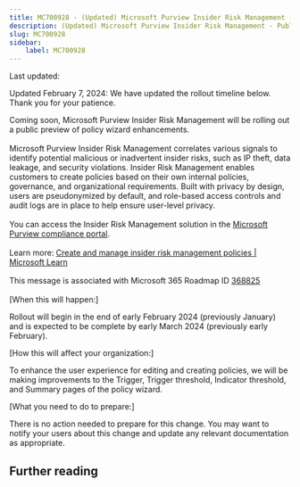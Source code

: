```yaml
---
title: MC700928 - (Updated) Microsoft Purview Insider Risk Management - Public preview of policy wizard enhancements
description: (Updated) Microsoft Purview Insider Risk Management - Public preview of policy wizard enhancements
slug: MC700928
sidebar:
    label: MC700928
---
```



Last updated: 

<p style="">Updated February 7, 2024: We have updated the rollout timeline below. Thank you for your patience.</p><p style="">Coming soon, Microsoft Purview Insider Risk Management will be rolling out a public preview of policy wizard enhancements.</p><p style="font-size: larger;"><span style="font-size: 14px;">Microsoft Purview Insider Risk Management correlates various signals to identify potential malicious or inadvertent insider risks, such as IP theft, data leakage, and security violations. Insider Risk Management enables customers to create policies based on their own internal policies, governance, and organizational requirements. Built with privacy by design, users are pseudonymized by default, and role-based access controls and audit logs are in place to help ensure user-level privacy.</span></p><p style="font-size: larger;"><span style="font-size: 14px;">You can access the Insider Risk Management solution in the <a href="https://purview.microsoft.com/compliance" target="_blank">Microsoft Purview compliance portal</a>.&nbsp;</span></p><p style="font-size: larger;"><span style="font-size: 14px;">Learn more: <a href="https://learn.microsoft.com/purview/insider-risk-management-policies" target="_blank">Create and manage insider risk management policies | Microsoft Learn</a>&nbsp;</span></p><p style="font-size: larger;"><span style="font-size: 14px;">This message is associated with Microsoft 365 Roadmap ID </span><span style="font-size: 14px;"><a href="https://www.microsoft.com/microsoft-365/roadmap?filters=&amp;searchterms=368825%2C" target="_blank" style="">368825</a></span><br></p>
<p>[When this will happen:]</p>

<p>Rollout will begin in the end of early February 2024 (previously January) and is expected to be complete by early March 2024 (previously early February).&nbsp;</p>

<p>[How this will affect your organization:]</p>

<p>To enhance the user experience for editing and creating policies, we will be making improvements to the Trigger, Trigger threshold, Indicator threshold, and Summary pages of the policy wizard.</p>
<p>[What you need to do to prepare:]</p><p>There is no action needed to prepare for this change. You may want to notify your users about this change and update any relevant documentation as appropriate.</p>

## Further reading
